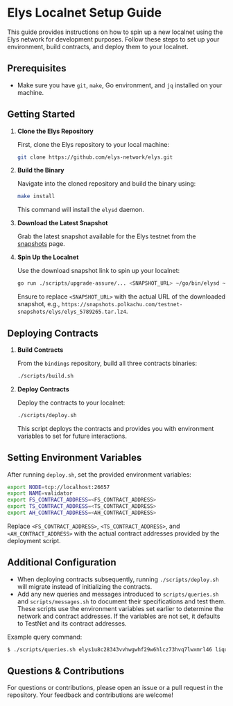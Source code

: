 # Elys Localnet Setup Guide

This guide provides instructions on how to spin up a new localnet using the Elys network for development purposes. Follow these steps to set up your environment, build contracts, and deploy them to your localnet.

## Prerequisites

- Make sure you have `git`, `make`, Go environment, and `jq` installed on your machine.

## Getting Started

1. **Clone the Elys Repository**

   First, clone the Elys repository to your local machine:

   ```bash
   git clone https://github.com/elys-network/elys.git
   ```

2. **Build the Binary**

   Navigate into the cloned repository and build the binary using:

   ```bash
   make install
   ```

   This command will install the `elysd` daemon.

3. **Download the Latest Snapshot**

   Grab the latest snapshot available for the Elys testnet from the [snapshots](https://polkachu.com/testnets/elys/snapshots) page.

4. **Spin Up the Localnet**

   Use the download snapshot link to spin up your localnet:

   ```bash
   go run ./scripts/upgrade-assure/... <SNAPSHOT_URL> ~/go/bin/elysd ~/go/bin/elysd --skip-proposal
   ```

   Ensure to replace `<SNAPSHOT_URL>` with the actual URL of the downloaded snapshot, e.g., `https://snapshots.polkachu.com/testnet-snapshots/elys/elys_5789265.tar.lz4`.

## Deploying Contracts

1. **Build Contracts**

   From the `bindings` repository, build all three contracts binaries:

   ```bash
   ./scripts/build.sh
   ```

2. **Deploy Contracts**

   Deploy the contracts to your localnet:

   ```bash
   ./scripts/deploy.sh
   ```

   This script deploys the contracts and provides you with environment variables to set for future interactions.

## Setting Environment Variables

After running `deploy.sh`, set the provided environment variables:

```bash
export NODE=tcp://localhost:26657
export NAME=validator
export FS_CONTRACT_ADDRESS=<FS_CONTRACT_ADDRESS>
export TS_CONTRACT_ADDRESS=<TS_CONTRACT_ADDRESS>
export AH_CONTRACT_ADDRESS=<AH_CONTRACT_ADDRESS>
```

Replace `<FS_CONTRACT_ADDRESS>`, `<TS_CONTRACT_ADDRESS>`, and `<AH_CONTRACT_ADDRESS>` with the actual contract addresses provided by the deployment script.

## Additional Configuration

- When deploying contracts subsequently, running `./scripts/deploy.sh` will migrate instead of initializing the contracts.
- Add any new queries and messages introduced to `scripts/queries.sh` and `scripts/messages.sh` to document their specifications and test them. These scripts use the environment variables set earlier to determine the network and contract addresses. If the variables are not set, it defaults to TestNet and its contract addresses.

Example query command:

```bash
$ ./scripts/queries.sh elys1u8c28343vvhwgwhf29w6hlcz73hvq7lwxmrl46 liquid_assets
```

## Questions & Contributions

For questions or contributions, please open an issue or a pull request in the repository. Your feedback and contributions are welcome!
